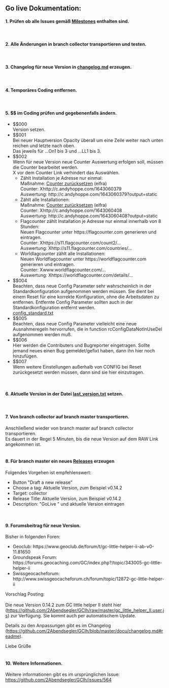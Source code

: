 ## <a id="de"></a>Go live Dokumentation:

####  <a id="1de"></a>1. Prüfen ob alle Issues gemäß <a href="https://github.com/2Abendsegler/GClh/milestones" title="Link to 'Milestones'">Milestones</a> enthalten sind. 
<br>

####  <a id="2de"></a>2. Alle Änderungen in branch collector transportieren und testen.
<br>

####  <a id="3de"></a>3. Changelog für neue Version in <a href="../docu/changelog.md" title="Link to 'changelog.md'">changelog.md</a> erzeugen.
<br>

####  <a id="4de"></a>4. Temporäres Coding entfernen.
<br>

####  <a id="5de"></a>5. $$ im Coding prüfen und gegebenenfalls ändern.
<ul>
	<li>
		$$000<br>
		Version setzen.
	</li>
	<li>
		$$001<br>
		Bei neuer Hauptversion Opacity überall um eine Zeile weiter nach unten reichen und letzte nach oben.<br>
		Das jeweils für ...On1 bis 3 und ...LL1 bis 3.
	</li>
	<li>
		$$002<br>
		Wenn für neue Version neue Counter Auswertung erfolgen soll, müssen die Counter bearbeitet werden.<br>
		X vor dem Counter Link verhindert das Auswählen.<br>
		<ul>
			<li>
				Zählt Installation je Adresse nur einmal:<br>
				Maßnahme: <a href="http://www.andyhoppe.com/counter/counter-konfiguration.htm">Counter zurücksetzen</a> (eifra)<br>
				Counter: Xhttp://c.andyhoppe.com/1643060379<br>
				Auswertung: http://c.andyhoppe.com/1643060379?output=static<br>
			</li>
			<li>
				Zählt alle Installationen:<br>
				Maßnahme: <a href="http://www.andyhoppe.com/counter/counter-konfiguration.htm">Counter zurücksetzen</a> (eifra)<br>
				Counter: Xhttp://c.andyhoppe.com/1643060408<br>
				Auswertung: http://c.andyhoppe.com/1643060408?output=static<br>
			</li>
			<li>
				Flagcounter zählt Installation je Adresse nur einmal innerhalb von 8 Stunden: <br>
				Neuen Flagcounter unter https://flagcounter.com generieren und eintragen.<br>
				Counter: Xhttps://s11.flagcounter.com/count2/...<br>
				Auswertung: Xhttp://s11.flagcounter.com/countries/...<br>
			</li>
			<li>
				Worldlagcounter zählt alle Installationen:<br>
				Neuen Worldflagcounter unter https://worldflagcounter.com generieren und eintragen.<br>
				Counter: Xwww.worldflagcounter.com/...<br>
				Auswertung: Xhttps://worldflagcounter.com/details/...<br>
			</li>
		</ul>
	</li>
	<li>
		$$004<br>
		Beachten, dass neue Config Parameter sehr wahrscheinlich in der Standardkonfiguration aufgenommen werden müssen. Sie dient bei einem Reset für eine korrekte Konfiguration, ohne die Arbeitsdaten zu entfernen. Entfernte Config Parameter sollten auch in der Standardkonfiguration entfernt werden.<br>
<a href="../data/config_standard.txt" title="Link to 'config_standard.txt'">config_standard.txt</a>
	</li>
	<li>
		$$005<br>
		Beachten, dass neue Config Parameter vielleicht eine neue Ausnahmeregeln hervorrufen, die in function rcConfigDataNotInUseDel aufgenommen werden muß.<br>
	</li>
	<li>
		$$006<br>
		Hier werden die Contributers und Bugreporter eingetragen. Sollte jemand neues einen Bug gemeldet/gefixt haben, dann ihn hier noch hinzufügen.<br>
	</li>
	<li>
		$$007<br>
		Wenn weitere Einstellungen außerhalb von CONFIG bei Reset zurückgesetzt werden müssen, dann sind sie hier einzutragen.<br>
	</li>
</ul>
<br>

####  <a id="6de"></a>6. Aktuelle Version in der Datei <a href="../last_version.txt" title="Link to 'last_version.txt'">last_version.txt</a> setzen.
<br>

####  <a id="7de"></a>7. Von branch collector auf branch master transportieren.
Anschließend wieder von branch master auf branch collector transportieren.<br>
Es dauert in der Regel 5 Minuten, bis die neue Version auf dem RAW Link angekommen ist.<br>
<br>

####  <a id="8de"></a>8. Für branch master ein neues <a href="https://github.com/2Abendsegler/GClh/releases" title="Link to 'Releases'">Releases</a> erzeugen
Folgendes Vorgehen ist empfehlenswert:
<ul>
	<li>Button "Draft a new release"</li>
	<li>Choose a tag: Aktuelle Version, zum Beispiel v0.14.2</li>
	<li>Target: collector</li>
	<li>Release Title: Aktuelle Version, zum Beispiel v0.14.2</li>
	<li>Description: "GoLive " und aktuelle Version eintragen</li>
</ul>
<br>

####  <a id="9de"></a>9. Forumsbeitrag für neue Version.
Bisher in folgenden Foren:
<ul><li>Geoclub: https://www.geoclub.de/forum/t/gc-little-helper-ii-ab-v0-11.81650</li>
<li>Groundspeak Forum: https://forums.geocaching.com/GC/index.php?/topic/343005-gc-little-helper-ii</li>
<li>Swissgeocacheforum: http://www.swissgeocacheforum.ch/forum/topic/12872-gc-little-helper-ii</li></ul>

Vorschlag Posting:<br>
<br>
Die neue Version 0.14.2 zum GC little helper II steht hier (https://github.com/2Abendsegler/GClh/raw/master/gc_little_helper_II.user.js) zur Verfügung. Sie kommt auch per automatischem Update. 

Details zu den Anpassungen gibt es im Changelog (https://github.com/2Abendsegler/GClh/blob/master/docu/changelog.md#readme).

Liebe Grüße<br>
<br>

####  <a id="10de"></a>10. Weitere Informationen.
Weitere informationen gibt es im ursprünglichen Issue: https://github.com/2Abendsegler/GClh/issues/564
